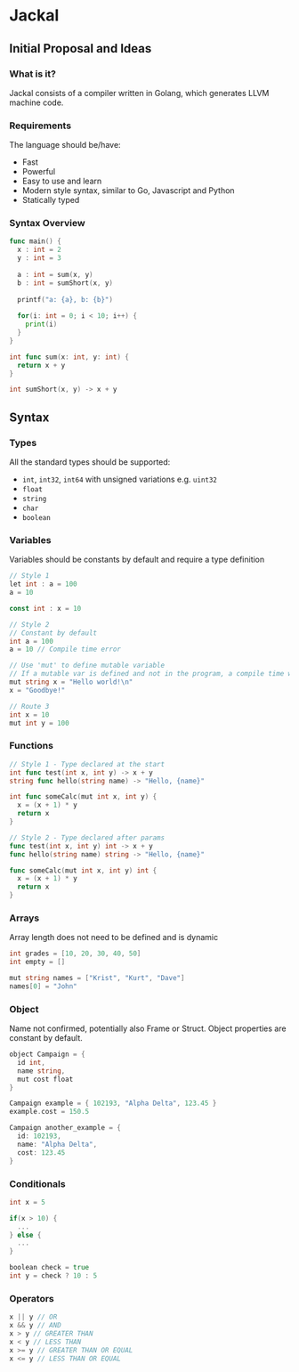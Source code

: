 # Jackal
## Initial Proposal and Ideas

### What is it?
Jackal consists of a compiler written in Golang, which generates LLVM machine code.

### Requirements
The language should be/have:
- Fast
- Powerful
- Easy to use and learn
- Modern style syntax, similar to Go, Javascript and Python
- Statically typed

### Syntax Overview
```go
func main() {
  x : int = 2
  y : int = 3
  
  a : int = sum(x, y)
  b : int = sumShort(x, y)
  
  printf("a: {a}, b: {b}")
  
  for(i: int = 0; i < 10; i++) {
    print(i)
  }
}

int func sum(x: int, y: int) {
  return x + y
}

int sumShort(x, y) -> x + y
```

## Syntax
### Types
All the standard types should be supported:
- `int`, `int32`, `int64` with unsigned variations e.g. `uint32`
- `float`
- `string`
- `char`
- `boolean`

### Variables
Variables should be constants by default and require a type definition
```go
// Style 1
let int : a = 100
a = 10

const int : x = 10
```
```go
// Style 2
// Constant by default
int a = 100
a = 10 // Compile time error

// Use 'mut' to define mutable variable
// If a mutable var is defined and not in the program, a compile time warning is given
mut string x = "Hello world!\n"
x = "Goodbye!"
```
```go 
// Route 3
int x = 10
mut int y = 100
```

### Functions
```go
// Style 1 - Type declared at the start
int func test(int x, int y) -> x + y
string func hello(string name) -> "Hello, {name}"

int func someCalc(mut int x, int y) {
  x = (x + 1) * y
  return x
}

// Style 2 - Type declared after params
func test(int x, int y) int -> x + y
func hello(string name) string -> "Hello, {name}"

func someCalc(mut int x, int y) int {
  x = (x + 1) * y
  return x
}
```

### Arrays
Array length does not need to be defined and is dynamic
```go
int grades = [10, 20, 30, 40, 50]
int empty = []

mut string names = ["Krist", "Kurt", "Dave"]
names[0] = "John"
```

### Object
Name not confirmed, potentially also Frame or Struct. Object properties are constant by default.
```go
object Campaign = {
  id int,
  name string,
  mut cost float
}

Campaign example = { 102193, "Alpha Delta", 123.45 }
example.cost = 150.5

Campaign another_example = {
  id: 102193,
  name: "Alpha Delta",
  cost: 123.45
}
```

### Conditionals
```go
int x = 5

if(x > 10) {
  ...
} else {
  ...
}

boolean check = true
int y = check ? 10 : 5
```

### Operators
```go
x || y // OR
x && y // AND
x > y // GREATER THAN
x < y // LESS THAN
x >= y // GREATER THAN OR EQUAL
x <= y // LESS THAN OR EQUAL
```
